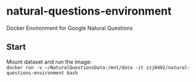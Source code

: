 # natural-questions-environment
Docker Environment for Google Natural Questions

## Start
Mount dataset and run the image:  
```docker run -v ~/NaturalQuestionsData:/mnt/data -it zzj0402/natural-questions-environment bash```
